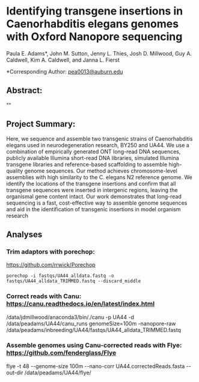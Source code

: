# Identifying transgene insertions in Caenorhabditis elegans genomes with Oxford Nanopore sequencing

Paula E. Adams*, John M. Sutton, Jenny L. Thies, Josh D. Millwood, Guy A. Caldwell, Kim A. Caldwell, and Janna L. Fierst

 *Corresponding Author: pea0013@auburn.edu 

## Abstract:
""

## Project Summary:
Here, we sequence and assemble two transgenic strains of Caenorhabditis elegans used in neurodegeneration research, BY250 and UA44. We use a combination of empirically generated ONT long-read DNA sequences, publicly available Illumina short-read DNA libraries, simulated Illumina transgene libraries and reference-based scaffolding to assemble high-quality genome sequences. Our method achieves chromosome-level assemblies with high similarity to the C. elegans N2 reference genome. We identify the locations of the transgene insertions and confirm that all transgene sequences were inserted in intergenic regions, leaving the organismal gene content intact. Our work demonstrates that long-read sequencing is a fast, cost-effective way to assemble genome sequences and aid in the identification of transgenic insertions in model organism research


## Analyses



### Trim adaptors with porechop: 
https://github.com/rrwick/Porechop
```{}
porechop -i fastqs/UA44_alldata.fastq -o fastqs/UA44_alldata_TRIMMED.fastq --discard_middle 
```

### Correct reads with Canu: https://canu.readthedocs.io/en/latest/index.html
/data/jdmillwood/anaconda3/bin/./canu -p UA44 -d /data/peadams/UA44/canu_runs genomeSize=100m -nanopore-raw /data/peadams/inbreeding/UA44/fastqs/UA44_alldata_TRIMMED.fastq

### Assemble genomes using Canu-corrected reads with Flye: https://github.com/fenderglass/Flye
flye  -t 48 --genome-size 100m --nano-corr UA44.correctedReads.fasta --out-dir /data/peadams/UA44/flye/
